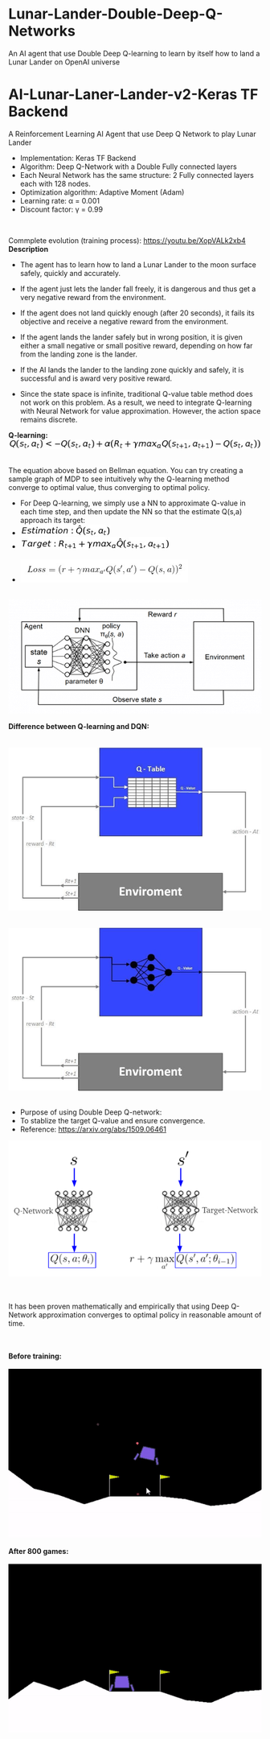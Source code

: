 # Lunar-Lander-Double-Deep-Q-Networks
An AI agent that use Double Deep Q-learning to learn by itself how to land a Lunar Lander on OpenAI universe
# AI-Lunar-Laner-Lander-v2-Keras TF Backend
A Reinforcement Learning AI Agent that use Deep Q Network to play Lunar Lander

* Implementation: Keras TF Backend
* Algorithm: Deep Q-Network with a Double Fully connected layers
* Each Neural Network has the same structure: 2 Fully connected layers each with 128 nodes.
* Optimization algorithm: Adaptive Moment (Adam)
* Learning rate: α = 0.001
* Discount factor: γ = 0.99
<br>

Commplete evolution (training process): https://youtu.be/XopVALk2xb4
<br>
**Description**

* The agent has to learn how to land a Lunar Lander to the moon surface safely, quickly and accurately.
* If the agent just lets the lander fall freely, it is dangerous and thus get a very negative reward from the environment.
* If the agent does not land quickly enough (after 20 seconds), it fails its objective and receive a negative reward from the environment.
* If the agent lands the lander safely but in wrong position, it is given either a small negative or small positive reward, depending on how far from the landing zone is the lander.
* If the AI lands the lander to the landing zone quickly and safely, it is successful and is award very positive reward.


* Since the state space is infinite, traditional Q-value table method does not work on this problem. As a result, we need to integrate Q-learning with Neural Network for value approximation. However, the action space remains discrete.

**Q-learning:**<br>
<img src="Q-learning.jpg"><br><br>

The equation above based on Bellman equation. You can try creating a sample graph of MDP to see intuitively why the Q-learning method converge to optimal value, thus converging to optimal policy.

* For Deep Q-learning, we simply use a NN to approximate Q-value in each time step, and then update the NN so that the estimate Q(s,a) approach its target:<br>
* <img src="Estimation.jpg"><br>
* <img src="Target.jpg"><br><br>
* <img src="Loss.jpg"><br><br>

<img src="Graph.png">

**Difference between Q-learning and DQN:**<br><br><br>
<img src="Q-table.jpg"><br><br>

<img src="Q-NN.jpg"><br><br>

* Purpose of using Double Deep Q-network: 
* To stablize the target Q-value and ensure convergence.
* Reference: https://arxiv.org/abs/1509.06461

<img src="Double Q.png"><br><br>

<br> It has been proven mathematically and empirically that using Deep Q-Network approximation converges to optimal policy in reasonable amount of time.

<br><br>
**Before training:**<br><br>
<img src="Initial.gif">

**After 800 games:**<br><br>
<img src="NextGen.gif">

<br><br>
